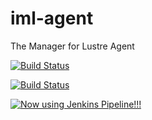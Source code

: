 # iml-agent

The Manager for Lustre Agent

[![Build Status](https://travis-ci.org/intel-hpdd/iml-agent.svg?branch=master)](https://travis-ci.org/intel-hpdd/iml-agent)

[![Build Status](https://copr.fedorainfracloud.org/coprs/managerforlustre/manager-for-lustre/package/python-iml-agent/status_image/last_build.png)](https://copr.fedorainfracloud.org/coprs/managerforlustre/manager-for-lustre/package/python-iml-agent/)

[![Now using Jenkins Pipeline!!!](http://linux.interlinx.bc.ca:8999/buildStatus/icon?job=iml-agent/master)](http://linux.interlinx.bc.ca:8999/iml-agent/master)
